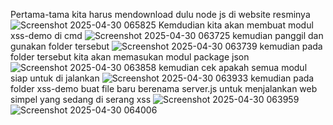 Pertama-tama kita harus mendownload dulu node js di website resminya
![Screenshot 2025-04-30 065825](https://github.com/user-attachments/assets/313d82ab-3c4d-4d89-a507-b399d797a85c)
Kemdudian kita akan membuat modul xss-demo di cmd
![Screenshot 2025-04-30 063725](https://github.com/user-attachments/assets/087b2099-5cac-4e67-95a3-aaad3ec6f475)
kemudian panggil dan gunakan folder tersebut
![Screenshot 2025-04-30 063739](https://github.com/user-attachments/assets/14c7d1f3-0259-4016-ad75-9983319185e9)
kemudian pada folder tersebut kita akan memasukan modul package json
![Screenshot 2025-04-30 063858](https://github.com/user-attachments/assets/85ef21e2-beec-47b4-aa53-d361b4f658c7)
kemudian cek apakah semua modul siap untuk di jalankan
![Screenshot 2025-04-30 063933](https://github.com/user-attachments/assets/99a7f779-d1fb-47ad-b222-04c1ba8199d8)
kemudian pada folder xss-demo buat file baru berenama server.js untuk menjalankan web simpel yang sedang di serang xss
![Screenshot 2025-04-30 063959](https://github.com/user-attachments/assets/d7effdf5-8b27-4e15-8f0b-25fc8841cf3b)
![Screenshot 2025-04-30 064006](https://github.com/user-attachments/assets/6e901bce-ec9f-4d0b-bf0b-874ea35a85ef)
